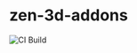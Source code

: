 # zen-3d-addons

![CI Build](https://github.com/danschultz/zen-3d-addons/workflows/CI%20Build/badge.svg)
